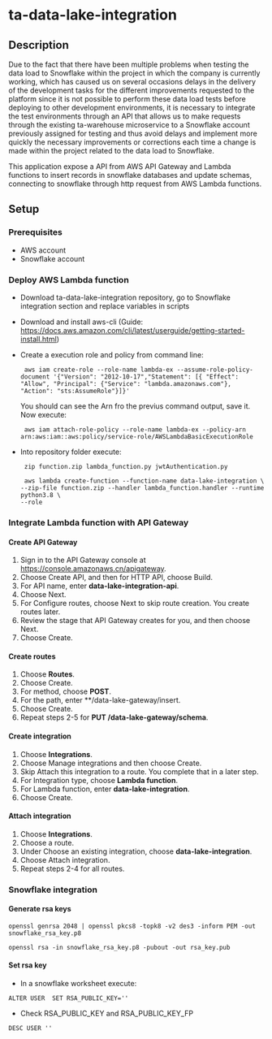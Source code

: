 # ta-data-lake-integration

## Description
Due to the fact that there have been multiple problems when testing the data load to Snowflake within the project in which the company is currently working, which has caused us on several occasions delays in the delivery of the development tasks for the different improvements requested to the platform since it is not possible to perform these data load tests before deploying to other development environments, it is necessary to integrate the test environments through an API that allows us to make requests through the existing ta-warehouse microservice to a Snowflake account previously assigned for testing and thus avoid delays and implement more quickly the necessary improvements or corrections each time a change is made within the project related to the data load to Snowflake.

This application expose a API from AWS API Gateway and Lambda functions to insert records in snowflake databases and update schemas, connecting to snowflake through http request from AWS Lambda functions.

## Setup

### Prerequisites
  - AWS account
  - Snowflake account
  
### Deploy AWS Lambda function
  - Download ta-data-lake-integration repository, go to Snowflake integration section and replace variables in scripts
  - Download and install aws-cli (Guide:  https://docs.aws.amazon.com/cli/latest/userguide/getting-started-install.html)
  - Create a execution role and policy from command line:
  
    <pre><code> aws iam create-role --role-name lambda-ex --assume-role-policy-document '{"Version": "2012-10-17","Statement": [{ "Effect": "Allow", "Principal": {"Service": "lambda.amazonaws.com"}, "Action": "sts:AssumeRole"}]}' </code></pre>
    
    You should can see the Arn fro the previus command output, save it. Now execute:
    
    <pre><code> aws iam attach-role-policy --role-name lambda-ex --policy-arn arn:aws:iam::aws:policy/service-role/AWSLambdaBasicExecutionRole </code></pre>

  - Into repository folder execute: 
  
    <pre><code> zip function.zip lambda_function.py jwtAuthentication.py </code></pre>

    <pre><code> aws lambda create-function --function-name data-lake-integration \ 
    --zip-file function.zip --handler lambda_function.handler --runtime python3.8 \ 
    --role <your_arn> </code></pre>
    
### Integrate Lambda function with API Gateway
  
  #### Create API Gateway
  1. Sign in to the API Gateway console at https://console.amazonaws.cn/apigateway.
  2. Choose Create API, and then for HTTP API, choose Build.
  3. For API name, enter **data-lake-integration-api**.
  4. Choose Next.
  5. For Configure routes, choose Next to skip route creation. You create routes later.
  6. Review the stage that API Gateway creates for you, and then choose Next.
  7. Choose Create.
    
  #### Create routes
  1. Choose **Routes**.
  2. Choose Create.
  3. For method, choose **POST**.
  4. For the path, enter **/data-lake-gateway/insert.
  5. Choose Create.
  6. Repeat steps 2-5 for **PUT /data-lake-gateway/schema**.
    
  #### Create integration
  1. Choose **Integrations**.
  2. Choose Manage integrations and then choose Create.
  3. Skip Attach this integration to a route. You complete that in a later step.
  4. For Integration type, choose **Lambda function**.
  5. For Lambda function, enter **data-lake-integration**.
  6. Choose Create.
    
  #### Attach integration
  1. Choose **Integrations**.
  2. Choose a route.
  3. Under Choose an existing integration, choose **data-lake-integration**.
  4. Choose Attach integration.
  5. Repeat steps 2-4 for all routes.
  
  
### Snowflake integration

  #### Generate rsa keys
  
  <pre><code>openssl genrsa 2048 | openssl pkcs8 -topk8 -v2 des3 -inform PEM -out snowflake_rsa_key.p8</code></pre>
  
  <pre><code>openssl rsa -in snowflake_rsa_key.p8 -pubout -out rsa_key.pub</code></pre>
  
  #### Set rsa key
  - In a snowflake worksheet execute:
  
  <pre><code>ALTER USER <username> SET RSA_PUBLIC_KEY='<public_key>'</code></pre>
  
  - Check RSA_PUBLIC_KEY and RSA_PUBLIC_KEY_FP
  
  <pre><code>DESC USER '<username>'</code></pre>


  
  
    
 

  
 
    
    
    
    
